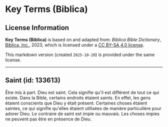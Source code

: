 # Key Terms (Biblica)

## License Information

**Key Terms (Biblica)** is based on and adapted from: _Biblica Bible Dictionary_, [Biblica, Inc.](https://www.biblica.com/), 2023, which is licensed under a [CC BY-SA 4.0 license](https://creativecommons.org/licenses/by-sa/4.0/legalcode.en).

This markdown version (created `2025-10-20`) is provided under the same license.



--------------------------------

## Saint (id: 133613)

Être mis à part. Dieu est saint. Cela signifie qu'il est différent de tout ce qui existe. Dans la Bible, certains endroits étaient saints. En effet, les gens étaient conscients que Dieu y était présent. Certaines choses étaient saintes, ce qui signifie qu'elles étaient utilisées de manière particulière pour adorer Dieu. Le contraire de saint est impie ou mauvais. Les choses impies ne peuvent pas être en présence de Dieu.


